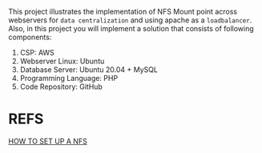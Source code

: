 This project illustrates the implementation of NFS Mount point across webservers for `data centralization` and using apache as a `loadbalancer`. Also, in this project you will implement a solution that consists of following components:

1. CSP: AWS
2. Webserver Linux: Ubuntu
3. Database Server: Ubuntu 20.04 + MySQL
4. Programming Language: PHP
5. Code Repository: GitHub


# REFS 
[HOW TO SET UP A NFS](https://tldp.org/HOWTO/NFS-HOWTO/server.html)

